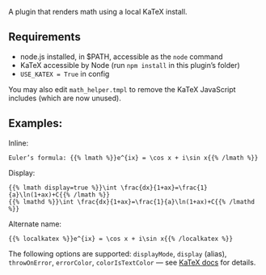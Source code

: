 A plugin that renders math using a local KaTeX install.

## Requirements

* node.js installed, in $PATH, accessible as the `node` command
* KaTeX accessible by Node (run `npm install` in this plugin’s folder)
* `USE_KATEX = True` in config

You may also edit `math_helper.tmpl` to remove the KaTeX JavaScript includes
(which are now unused).

## Examples:

Inline:

    Euler’s formula: {{% lmath %}}e^{ix} = \cos x + i\sin x{{% /lmath %}}

Display:

    {{% lmath display=true %}}\int \frac{dx}{1+ax}=\frac{1}{a}\ln(1+ax)+C{{% /lmath %}}
    {{% lmathd %}}\int \frac{dx}{1+ax}=\frac{1}{a}\ln(1+ax)+C{{% /lmathd %}}

Alternate name:

    {{% localkatex %}}e^{ix} = \cos x + i\sin x{{% /localkatex %}}

The following options are supported: `displayMode`, `display` (alias), `throwOnError`, `errorColor`, `colorIsTextColor` — see [KaTeX docs](https://github.com/Khan/KaTeX#rendering-options) for details.
